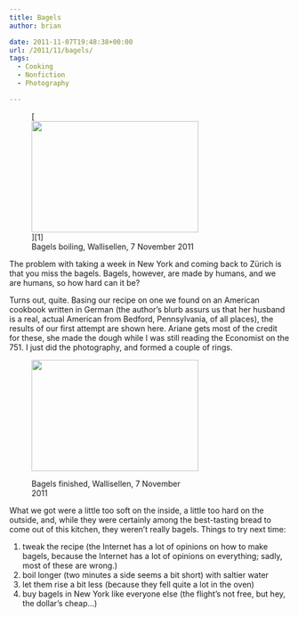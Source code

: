 ```yaml
---
title: Bagels
author: brian

date: 2011-11-07T19:48:38+00:00
url: /2011/11/bagels/
tags:
  - Cooking
  - Nonfiction
  - Photography

---
```

<figure id="attachment_377" style="width: 300px" class="wp-caption alignleft">[<img class="size-medium wp-image-377" title="IMG_7920" src="http://trammell.ch/wp-content/uploads/2011/11/IMG_7920-300x200.jpg" alt="" width="300" height="200" srcset="/wp/2011/11/IMG_7920-300x200.jpg 300w, /wp/2011/11/IMG_7920.jpg 1024w" sizes="(max-width: 300px) 100vw, 300px" />][1]<figcaption class="wp-caption-text">Bagels boiling, Wallisellen, 7 November 2011</figcaption></figure> 

The problem with taking a week in New York and coming back to Zürich is that you miss the bagels. Bagels, however, are made by humans, and we are humans, so how hard can it be?

Turns out, quite. Basing our recipe on one we found on an American cookbook written in German (the author&#8217;s blurb assurs us that her husband is a real, actual American from Bedford, Pennsylvania, of all places), the results of our first attempt are shown here. Ariane gets most of the credit for these, she made the dough while I was still reading the Economist on the 751. I just did the photography, and formed a couple of rings.<figure id="attachment_378" style="width: 300px" class="wp-caption alignright">

[<img class="size-medium wp-image-378 " title="IMG_7927" src="http://trammell.ch/wp-content/uploads/2011/11/IMG_7927-300x200.jpg" alt="" width="300" height="200" srcset="/wp/2011/11/IMG_7927-300x200.jpg 300w, /wp/2011/11/IMG_7927.jpg 1024w" sizes="(max-width: 300px) 100vw, 300px" />][2]<figcaption class="wp-caption-text">Bagels finished, Wallisellen, 7 November 2011</figcaption></figure> 

What we got were a little too soft on the inside, a little too hard on the outside, and, while they were certainly among the best-tasting bread to come out of this kitchen, they weren&#8217;t really bagels. Things to try next time:

  1. tweak the recipe (the Internet has a lot of opinions on how to make bagels, because the Internet has a lot of opinions on everything; sadly, most of these are wrong.)
  2. boil longer (two minutes a side seems a bit short) with saltier water
  3. let them rise a bit less (because they fell quite a lot in the oven)
  4. buy bagels in New York like everyone else (the flight&#8217;s not free, but hey, the dollar&#8217;s cheap&#8230;)

 [1]: http://trammell.ch/wp-content/uploads/2011/11/IMG_7920.jpg
 [2]: http://trammell.ch/wp-content/uploads/2011/11/IMG_7927.jpg